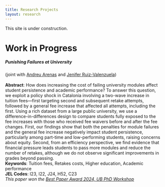 ```yaml
---
title: Research Projects
layout: research
---
```


This site is under construction.

# Work in Progress

##### <b>Punishing Failures at University</b> 
(joint with <a href="">Andreu Arenas</a> and <a href="">Jenifer Ruiz-Valenzuela</a>) <br><br>
<b>Abstract</b>: How does increasing the cost of failing university modules affect student persistence and academic performance? To answer this question, we exploit a policy shock in Catalonia involving a two-wave increase in tuition fees—first targeting second and subsequent retake attempts, followed by a general fee increase that affected all attempts, including the first. Using a rich dataset from a large public university, we use a difference-in-differences design to compare students fully exposed to the fee increases with those who received fee waivers before and after the fee changes. First, our findings show that both the penalties for module failures and the general fee increase negatively impact student persistence, particularly among part-time and low-performing students, raising concerns about equity. Second, from an efficiency perspective, we find evidence that financial pressure leads students to pass more modules and reduce the number of retakes, although we do not observe significant improvements in grades beyond passing. <br>
<b>Keywords</b>: Tuition fees, Retakes costs, Higher education, Academic performance <br>
<b>JEL Codes</b>: I23, I22, J24, H52, C23<br>
<i>This paper won the <a href="https://www.linkedin.com/posts/lin-mengwei_its-an-honor-thanks-very-much-for-this-activity-7272295572831653888-x6pw">Best Paper Award 2024, UB PhD Workshop</a></i>



